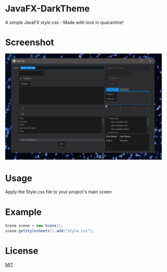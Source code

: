 # JavaFX-DarkTheme
A simple JavaFX style css - 
Made with love in quarantine!

# Screenshot
  ![screensgot](https://github.com/Mahdi-Massahi/JavaFX-DarkTheme/blob/master/ScreenShot.PNG)

# Usage
  Apply the Style.css file to your project's main sceen

# Example
```java
Scene scene = new Scene();
scene.getStylesheets().add("Style.css");
```

# License
[MIT](https://tldrlegal.com/license/mit-license)
